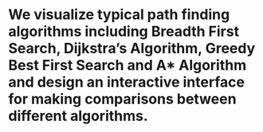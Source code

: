 # We visualize typical path finding algorithms including Breadth First Search, Dijkstra’s Algorithm, Greedy Best First Search and A* Algorithm and design an interactive interface for making comparisons between different algorithms.
